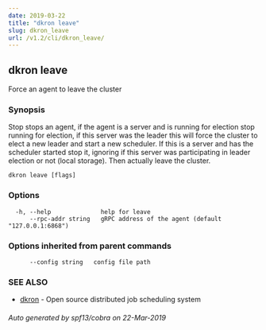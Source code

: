 ```yaml
---
date: 2019-03-22
title: "dkron leave"
slug: dkron_leave
url: /v1.2/cli/dkron_leave/
---
```

## dkron leave

Force an agent to leave the cluster

### Synopsis

Stop stops an agent, if the agent is a server and is running for election
	stop running for election, if this server was the leader
	this will force the cluster to elect a new leader and start a new scheduler.
	If this is a server and has the scheduler started stop it, ignoring if this server
	was participating in leader election or not (local storage).
	Then actually leave the cluster.

```
dkron leave [flags]
```

### Options

```
  -h, --help              help for leave
      --rpc-addr string   gRPC address of the agent (default "127.0.0.1:6868")
```

### Options inherited from parent commands

```
      --config string   config file path
```

### SEE ALSO

* [dkron](/cli/dkron/)	 - Open source distributed job scheduling system

###### Auto generated by spf13/cobra on 22-Mar-2019
